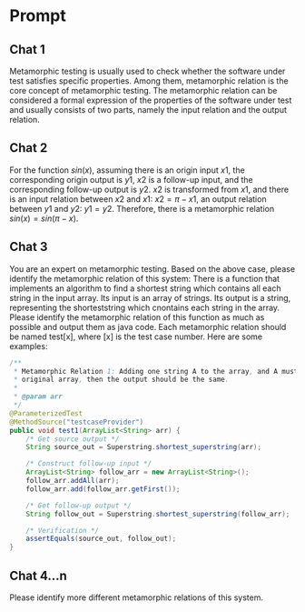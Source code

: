 # Prompt

## Chat 1

Metamorphic testing is usually used to check whether the software under test satisfies specific properties. Among them, metamorphic relation is the core concept of metamorphic testing. The metamorphic relation can be considered a formal expression of the properties of the software under test and usually consists of two parts, namely the input relation and the output relation.

## Chat 2

For the function $sin(x)$, assuming there is an origin input $x1$, the corresponding origin output is $y1$, $x2$ is a follow-up input, and the corresponding follow-up output is $y2$. $x2$ is transformed from $x1$, and there is an input relation between $x2$ and $x1$: $x2=\pi-x1$, an output relation between $y1$ and $y2$: $y1=y2$. Therefore, there is a metamorphic relation $sin(x)=sin(\pi-x)$.

## Chat 3

You are an expert on metamorphic testing. Based on the above case, please identify the metamorphic relation of this system: There is a function that implements an algorithm to find a shortest string which contains all each string in the input array. Its input is an array of strings. Its output is a string, representing the shorteststring which cnontains each string in the array. Please identify the metamorphic relation of this function as much as possible and output them as java code. Each metamorphic relation should be named test[x], where [x] is the test case number. Here are some examples:

```java
/**
 * Metamorphic Relation 1: Adding one string A to the array, and A must be contained in the
 * original array, then the output should be the same.
 *
 * @param arr
 */
@ParameterizedTest
@MethodSource("testcaseProvider")
public void test1(ArrayList<String> arr) {
    /* Get source output */
    String source_out = Superstring.shortest_superstring(arr);

    /* Construct follow-up input */
    ArrayList<String> follow_arr = new ArrayList<String>();
    follow_arr.addAll(arr);
    follow_arr.add(follow_arr.getFirst());

    /* Get follow-up output */
    String follow_out = Superstring.shortest_superstring(follow_arr);

    /* Verification */
    assertEquals(source_out, follow_out);
}
```

## Chat 4...n

Please identify more different metamorphic relations of this system.